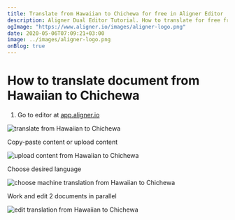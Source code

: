 ```yaml
---
title: Translate from Hawaiian to Chichewa for free in Aligner Editor
description: Aligner Dual Editor Tutorial. How to translate for free from Hawaiian to Chichewa. Aligner is multilingual document management platform. 
ogImage: "https://www.aligner.io/images/aligner-logo.png"
date: 2020-05-06T07:09:21+03:00
image: ../images/aligner-logo.png
onBlog: true
---
```


# How to translate document from Hawaiian to Chichewa

1. Go to editor at [app.aligner.io](https://app.aligner.io "Aligner App web page")

![translate from Hawaiian to Chichewa](../aligner-blank-editor.png "translate from Hawaiian to Chichewa")

Copy-paste content or upload content

![upload content from Hawaiian to Chichewa](../aligner-uploaded-document.png "upload content from Hawaiian to Chichewa")

Choose desired language

![choose machine translation from Hawaiian to Chichewa](../aligner-language-dropdown.png "choose machine translation from Hawaiian to Chichewa")

Work and edit 2 documents in parallel

![edit translation from Hawaiian to Chichewa](../aligner-double-sitded-editor.png "edit translation from Hawaiian to Chichewa")

